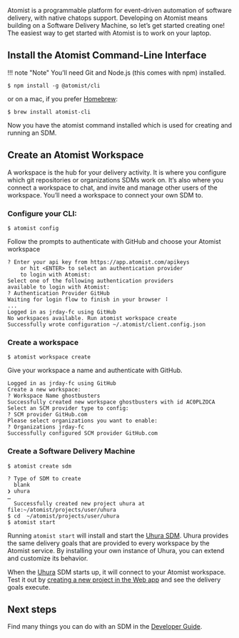 Atomist is a programmable platform for event-driven automation of
software delivery, with native chatops support.  Developing on Atomist
means building on a Software Delivery Machine, so let’s get started
creating one! The easiest way to get started with Atomist is to work
on your laptop.

## Install the Atomist Command-Line Interface

!!! note "Note"
    You’ll need Git and Node.js (this comes with npm) installed.

```
$ npm install -g @atomist/cli
```

or on a mac, if you prefer [Homebrew][brew]:

```
$ brew install atomist-cli
```

Now you have the atomist command installed which is used for creating
and running an SDM.

[brew]: https://brew.sh/ (Homebrew)

## Create an Atomist Workspace

A workspace is the hub for your delivery activity. It is where you
configure which git repositories or organizations SDMs work on. It’s
also where you connect a workspace to chat, and invite and manage
other users of the workspace. You’ll need a workspace to connect your
own SDM to.

### Configure your CLI:

```
$ atomist config
```
Follow the prompts to authenticate with GitHub and choose your Atomist workspace

```
? Enter your api key from https://app.atomist.com/apikeys
    or hit <ENTER> to select an authentication provider
    to login with Atomist:
Select one of the following authentication providers
available to login with Atomist:
? Authentication Provider GitHub
Waiting for login flow to finish in your browser ⠸
...
Logged in as jrday-fc using GitHub
No workspaces available. Run atomist workspace create
Successfully wrote configuration ~/.atomist/client.config.json
```

### Create a workspace

```
$ atomist workspace create
```
Give your workspace a name and authenticate with GitHub.

```
Logged in as jrday-fc using GitHub
Create a new workspace:
? Workspace Name ghostbusters
Successfully created new workspace ghostbusters with id AC0PLZOCA
Select an SCM provider type to config:
? SCM provider GitHub.com
Please select organizations you want to enable:
? Organizations jrday-fc
Successfully configured SCM provider GitHub.com
```

### Create a Software Delivery Machine

```
$ atomist create sdm
```

```
? Type of SDM to create
  blank
❯ uhura
…
  Successfully created new project uhura at file:~/atomist/projects/user/uhura
$ cd  ~/atomist/projects/user/uhura
$ atomist start
```

Running `atomist start` will install and start the [Uhura
SDM][uhura]. Uhura provides the same delivery goals that are provided
to every workspace by the Atomist service. By installing your own
instance of Uhura, you can extend and customize its behavior.

When the [Uhura][uhura] SDM starts up, it will connect to your Atomist
workspace. Test it out by [creating a new project in the Web
app][create-project] and see the delivery goals execute.

## Next steps

Find many things you can do with an SDM in the
[Developer Guide][developer-guide].

[uhura]: https://github.com/atomist/uhura/ (Uhura)
[developer-guide]: developer/index.md (Atomist Developer Guide)
[setup]: user/index.md (Atomist Setup)
[create-project]: https://app.atomist.com/workspace/project/project (Project Creation)
